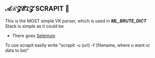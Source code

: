 ## 𝒜ℛ𝓩𝓔𝔗𝓩 SCRAPIT 🔎
This is the MOST simple VK parser, which is used in ***ML_BRUTE_DICT***  
Stack is simple as it could be
- There goes [Selenium](https://github.com/tebeka/selenium)

To use scrapit easily write "scrapit -u (url) -f (filename, where u want ur data to be)"
